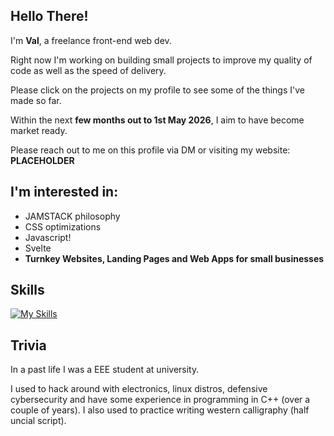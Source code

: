 ## Hello There!

<!--
**voffee/voffee** is a ✨ _special_ ✨ repository because its `README.md` (this file) appears on your GitHub profile.

Here are some ideas to get you started:

- 🔭 I’m currently working on ...
- 🌱 I’m currently learning ...
- 👯 I’m looking to collaborate on ...
- 🤔 I’m looking for help with ...
- 💬 Ask me about ...
- 📫 How to reach me: ...
- 😄 Pronouns: ...
- ⚡ Fun fact: ...
-->


I'm **Val**, a freelance front-end web dev.

Right now I'm working on building small projects to improve my quality of code as well as the speed of delivery.

Please click on the projects on my profile to see some of the things I've made so far.

Within the next **few months out to 1st May 2026**, I aim to have become market ready.

Please reach out to me on this profile via DM or visiting my website: **PLACEHOLDER**

## I'm interested in:

- JAMSTACK philosophy
- CSS optimizations
- Javascript!
- Svelte
- **Turnkey Websites, Landing Pages and Web Apps for small businesses**

## Skills
[![My Skills](https://skillicons.dev/icons?i=html,css,js,svelte,apple)](https://skillicons.dev)

## Trivia
In a past life I was a EEE student at university.

I used to hack around with electronics, linux distros, defensive cybersecurity and have some experience in programming in C++ (over a couple of years). I also used to practice writing western calligraphy (half uncial script).
